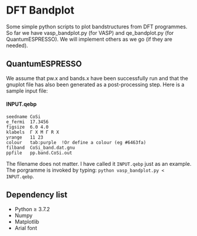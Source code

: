 # DFT Bandplot
Some simple python scripts to plot bandstructures from DFT programmes.
So far we have vasp_bandplot.py (for VASP) and qe_bandplot.py (for QuantumESPRESSO).
We will implement others as we go (if they are needed).


## QuantumESPRESSO
We assume that pw.x and bands.x have been successfully run and that the gnuplot file has also been generated as a post-processing step.
Here is a sample input file:
#### INPUT.qebp
    seedname CoSi
    e_fermi  17.3456
    figsize  6.0 4.0
    klabels  Γ X M Γ R X
    yrange   11 23
    colour   tab:purple  !Or define a colour (eg #6463fa)
    filband  CoSi_band.dat.gnu
    ppfile   pp.band.CoSi.out
The filename does not matter. I have called it ```INPUT.qebp``` just as an example. The porgramme is invoked by typing:
```python vasp_bandplot.py < INPUT.qebp```.

## Dependency list
- Python $\geq$ 3.7.2
- Numpy
- Matplotlib
- Arial font
